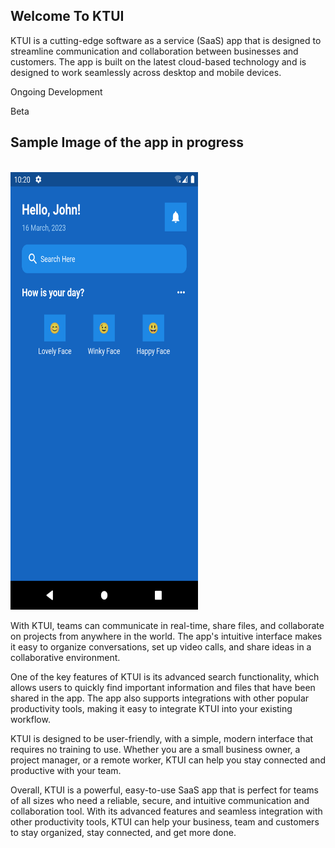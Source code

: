 <h2>Welcome To KTUI</h2>

KTUI is a cutting-edge software as a service (SaaS) app that is designed to streamline communication and collaboration between businesses and customers. The app is built on the latest cloud-based technology and is designed to work seamlessly across desktop and mobile devices.

Ongoing Development 

Beta

<h2>Sample Image of the app in progress</h2>
<br>
<div>
<img src="assets/images/image1.png" height="700px" width="300px" alt="flutter_app"/>
</div>


With KTUI, teams can communicate in real-time, share files, and collaborate on projects from anywhere in the world. The app's intuitive interface makes it easy to organize conversations, set up video calls, and share ideas in a collaborative environment.

One of the key features of KTUI is its advanced search functionality, which allows users to quickly find important information and files that have been shared in the app. The app also supports integrations with other popular productivity tools, making it easy to integrate KTUI into your existing workflow.

KTUI is designed to be user-friendly, with a simple, modern interface that requires no training to use. Whether you are a small business owner, a project manager, or a remote worker, KTUI can help you stay connected and productive with your team.

Overall, KTUI is a powerful, easy-to-use SaaS app that is perfect for teams of all sizes who need a reliable, secure, and intuitive communication and collaboration tool. With its advanced features and seamless integration with other productivity tools, KTUI can help your business, team and customers to stay organized, stay connected, and get more done.